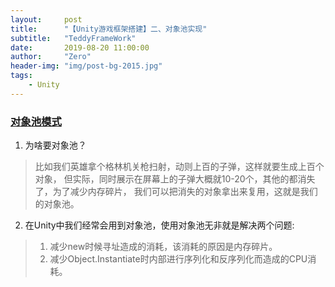 ```yaml
---
layout:     post
title:      "【Unity游戏框架搭建】二、对象池实现"
subtitle:   "TeddyFrameWork"
date:       2019-08-20 11:00:00
author:     "Zero"
header-img: "img/post-bg-2015.jpg"
tags:
    - Unity
---
```


### [对象池模式](https://gpp.tkchu.me/object-pool.html)
1. 为啥要对象池？
> 比如我们英雄拿个格林机关枪扫射，动则上百的子弹，这样就要生成上百个对象，
但实际，同时展示在屏幕上的子弹大概就10-20个，其他的都消失了，为了减少内存碎片，
我们可以把消失的对象拿出来复用，这就是我们的对象池。

2. 在Unity中我们经常会用到对象池，使用对象池无非就是解决两个问题:
>1. 减少new时候寻址造成的消耗，该消耗的原因是内存碎片。
>1. 减少Object.Instantiate时内部进行序列化和反序列化而造成的CPU消耗。

